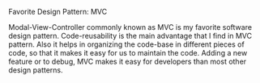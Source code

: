 Favorite Design Pattern: MVC

Modal-View-Controller commonly known as MVC is my favorite software design pattern. 
Code-reusability is the main advantage that I find in MVC pattern. Also it helps in
organizing the code-base in different pieces of code, so that it makes it easy for
us to maintain the code. Adding a new feature or to debug, MVC makes it easy for
developers than most other design patterns.